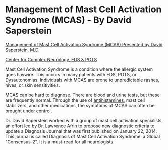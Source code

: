 [//]: # (
source: https://www.youtube.com/watch?v=fvTIO-RTr9Y
tags: videos
)

# Management of Mast Cell Activation Syndrome (MCAS) - By David Saperstein

[Management of Mast Cell Activation Syndrome (MCAS) Presented by David Saperstein, M.D.](https://www.youtube.com/watch?v=fvTIO-RTr9Y)

[Center for Complex Neurology, EDS & POTS](https://www.youtube.com/@centerforcomplexneurology)

Mast Cell Activation Syndrome is a condition where the allergic system goes haywire. This occurs in many patients with EDS, POTS, or Dysautonomias. Individuals with MCAS are prone to unpredictable rashes, hives, or skin sensitivities.

MCAS can be hard to diagnose. There are blood and urine tests, but these are frequently normal. Through the use of [antihistamines](../antihistamines/), mast cell stabilizers, and other medications, the symptoms of MCAS can often be brought under control.

Dr. David Saperstein worked with a group of mast cell activation specialists, an effort led by Dr. Lawrence Afrin to propose new diagnostic criteria to update a Diagnosis Journal that was first published on January 22, 2014. This journal is called Diagnosis of Mast Cell Activation Syndrome: a Global "Consensus-2". It is a must-read for all neurologists.
